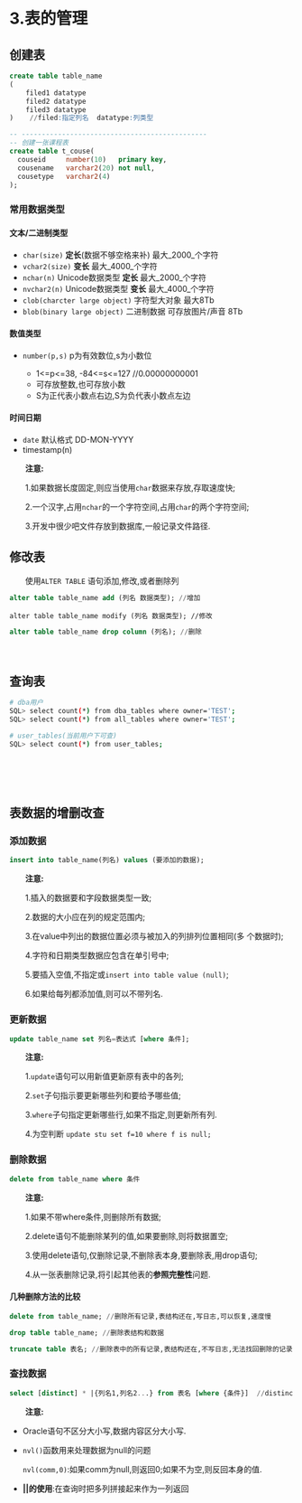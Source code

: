 # 3.表的管理

## 创建表

```sql
create table table_name
( 
    filed1 datatype
    filed2 datatype
    filed3 datatype
)    //filed:指定列名  datatype:列类型

-- ----------------------------------------------  
-- 创建一张课程表
create table t_couse(  
  couseid     number(10)   primary key,  
  cousename   varchar2(20) not null,  
  cousetype   varchar2(4)
);  

```

### 常用数据类型

#### 文本/二进制类型

* ​`char(size)`​ **定长**(数据不够空格来补) 最大_2000_个字符
* ​`vchar2(size)`​ **变长** 最大_4000_个字符
* ​`nchar(n)`​ Unicode数据类型 **定长** 最大_2000_个字符
* ​`nvchar2(n)`​ Unicode数据类型 **变长** 最大_4000_个字符
* ​`clob(charcter large object)`​ 字符型大对象 最大8Tb
* ​`blob(binary large object)`​ 二进制数据 可存放图片/声音 8Tb

#### 数值类型

* ​`number(p,s)`​ p为有效数位,s为小数位

  * 1<=p<=38, -84<=s<=127 //0.00000000001
  * 可存放整数,也可存放小数
  * S为正代表小数点右边,S为负代表小数点左边

#### 时间日期

* ​`date`​ 默认格式 DD-MON-YYYY
* timestamp(n)

　　**注意:**

　　1.如果数据长度固定,则应当使用`char`​数据来存放,存取速度快;

　　2.一个汉字,占用`nchar`​的一个字符空间,占用`char`​的两个字符空间;

　　3.开发中很少吧文件存放到数据库,一般记录文件路径.

## 修改表

　　使用`ALTER TABLE`​ 语句添加,修改,或者删除列

```sql
alter table table_name add (列名 数据类型); //增加
```

```
alter table table_name modify (列名 数据类型); //修改
```

```sql
alter table table_name drop column (列名); //删除
```

　　‍

## 查询表

```bash
# dba用户
SQL> select count(*) from dba_tables where owner='TEST';
SQL> select count(*) from all_tables where owner='TEST';

# user_tables(当前用户下可查) 
SQL> select count(*) from user_tables;
```

　　‍

　　‍

## 表数据的增删改查

### 添加数据

```sql
insert into table_name(列名) values (要添加的数据);
```

　　**注意:**

　　1.插入的数据要和字段数据类型一致;

　　2.数据的大小应在列的规定范围内;

　　3.在value中列出的数据位置必须与被加入的列排列位置相同(多 个数据时);

　　4.字符和日期类型数据应包含在单引号中;

　　5.要插入空值,不指定或`insert into table value (null)`​;

　　6.如果给每列都添加值,则可以不带列名.

### 更新数据

```sql
update table_name set 列名=表达式 [where 条件];
```

　　**注意:**

　　1.`update`​语句可以用新值更新原有表中的各列;

　　2.`set`​子句指示要更新哪些列和要给予哪些值;

　　3.`where`​子句指定更新哪些行,如果不指定,则更新所有列.

　　4.为空判断 `update stu set f=10 where f is null;`​

### 删除数据

```sql
delete from table_name where 条件
```

　　**注意:**

　　1.如果不带where条件,则删除所有数据;

　　2.delete语句不能删除某列的值,如果要删除,则将数据置空;

　　3.使用delete语句,仅删除记录,不删除表本身,要删除表,用drop语句;

　　4.从一张表删除记录,将引起其他表的**参照完整性**问题.

#### 几种删除方法的比较

```sql
delete from table_name; //删除所有记录,表结构还在,写日志,可以恢复,速度慢
```

```sql
drop table table_name; //删除表结构和数据
```

```sql
truncate table 表名; //删除表中的所有记录,表结构还在,不写日志,无法找回删除的记录,速度快
```

### 查找数据

```sql
select [distinct] * |{列名1,列名2...} from 表名 [where {条件}]  //distinct过滤重复数据
```

　　**注意:**

* Oracle语句不区分大小写,数据内容区分大小写.
* ​`nvl()`​函数用来处理数据为null的问题

  ​`nvl(comm,0)`​:如果comm为null,则返回0;如果不为空,则反回本身的值.
* **||的使用**:在查询时把多列拼接起来作为一列返回
